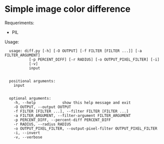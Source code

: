 Simple image color difference
=============================

Requeriments:
  * PIL 

Usage:

      usage: diff.py [-h] [-O OUTPUT] [-f FILTER [FILTER ...]] [-a FILTER_ARGUMENT]
               [-p PERCENT_DIFF] [-r RADIUS] [-o OUTPUT_PIXEL_FILTER] [-i]
               [-v]
               input


      positional arguments:
        input


      optional arguments:
        -h, --help            show this help message and exit
        -O OUTPUT, --output OUTPUT
        -f FILTER [FILTER ...], --filter FILTER [FILTER ...]
        -a FILTER_ARGUMENT, --filter-argument FILTER_ARGUMENT
        -p PERCENT_DIFF, --percent-diff PERCENT_DIFF
        -r RADIUS, --radius RADIUS
        -o OUTPUT_PIXEL_FILTER, --output-pixel-filter OUTPUT_PIXEL_FILTER
        -i, --invert
        -v, --verbose
